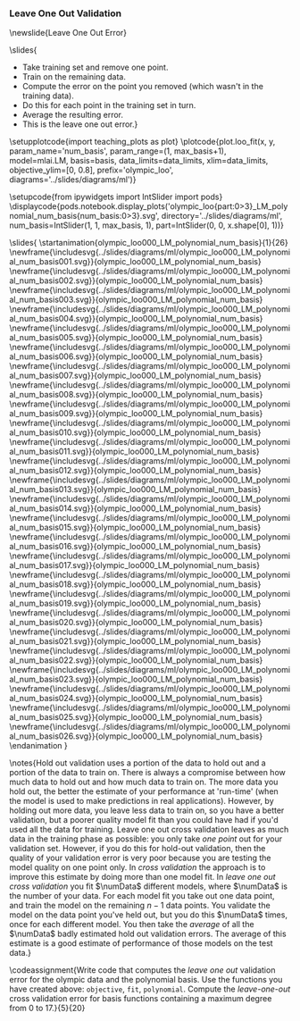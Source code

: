 ### Leave One Out Validation

\newslide{Leave One Out Error}

\slides{
* Take training set and remove one point.
* Train on the remaining data.
* Compute the error on the point you removed (which wasn't in the training data).
* Do this for each point in the training set in turn.
* Average the resulting error. 
* This is the leave one out error.}

\setupplotcode{import teaching_plots as plot}
\plotcode{plot.loo_fit(x, y, param_name='num_basis', param_range=(1, max_basis+1),  
             model=mlai.LM, basis=basis, data_limits=data_limits, 
             xlim=data_limits, objective_ylim=[0, 0.8], prefix='olympic_loo',
			  diagrams='../slides/diagrams/ml')}

\setupcode{from ipywidgets import IntSlider
import pods}
\displaycode{pods.notebook.display_plots('olympic_loo{part:0>3}_LM_polynomial_num_basis{num_basis:0>3}.svg', 
                            directory='../slides/diagrams/ml', 
							num_basis=IntSlider(1, 1, max_basis, 1), 
							part=IntSlider(0, 0, x.shape[0], 1))}

\slides{
\startanimation{olympic_loo000_LM_polynomial_num_basis}{1}{26}
\newframe{\includesvg{../slides/diagrams/ml/olympic_loo000_LM_polynomial_num_basis001.svg}}{olympic_loo000_LM_polynomial_num_basis}
\newframe{\includesvg{../slides/diagrams/ml/olympic_loo000_LM_polynomial_num_basis002.svg}}{olympic_loo000_LM_polynomial_num_basis}
\newframe{\includesvg{../slides/diagrams/ml/olympic_loo000_LM_polynomial_num_basis003.svg}}{olympic_loo000_LM_polynomial_num_basis}
\newframe{\includesvg{../slides/diagrams/ml/olympic_loo000_LM_polynomial_num_basis004.svg}}{olympic_loo000_LM_polynomial_num_basis}
\newframe{\includesvg{../slides/diagrams/ml/olympic_loo000_LM_polynomial_num_basis005.svg}}{olympic_loo000_LM_polynomial_num_basis}
\newframe{\includesvg{../slides/diagrams/ml/olympic_loo000_LM_polynomial_num_basis006.svg}}{olympic_loo000_LM_polynomial_num_basis}
\newframe{\includesvg{../slides/diagrams/ml/olympic_loo000_LM_polynomial_num_basis007.svg}}{olympic_loo000_LM_polynomial_num_basis}
\newframe{\includesvg{../slides/diagrams/ml/olympic_loo000_LM_polynomial_num_basis008.svg}}{olympic_loo000_LM_polynomial_num_basis}
\newframe{\includesvg{../slides/diagrams/ml/olympic_loo000_LM_polynomial_num_basis009.svg}}{olympic_loo000_LM_polynomial_num_basis}
\newframe{\includesvg{../slides/diagrams/ml/olympic_loo000_LM_polynomial_num_basis010.svg}}{olympic_loo000_LM_polynomial_num_basis}
\newframe{\includesvg{../slides/diagrams/ml/olympic_loo000_LM_polynomial_num_basis011.svg}}{olympic_loo000_LM_polynomial_num_basis}
\newframe{\includesvg{../slides/diagrams/ml/olympic_loo000_LM_polynomial_num_basis012.svg}}{olympic_loo000_LM_polynomial_num_basis}
\newframe{\includesvg{../slides/diagrams/ml/olympic_loo000_LM_polynomial_num_basis013.svg}}{olympic_loo000_LM_polynomial_num_basis}
\newframe{\includesvg{../slides/diagrams/ml/olympic_loo000_LM_polynomial_num_basis014.svg}}{olympic_loo000_LM_polynomial_num_basis}
\newframe{\includesvg{../slides/diagrams/ml/olympic_loo000_LM_polynomial_num_basis015.svg}}{olympic_loo000_LM_polynomial_num_basis}
\newframe{\includesvg{../slides/diagrams/ml/olympic_loo000_LM_polynomial_num_basis016.svg}}{olympic_loo000_LM_polynomial_num_basis}
\newframe{\includesvg{../slides/diagrams/ml/olympic_loo000_LM_polynomial_num_basis017.svg}}{olympic_loo000_LM_polynomial_num_basis}
\newframe{\includesvg{../slides/diagrams/ml/olympic_loo000_LM_polynomial_num_basis018.svg}}{olympic_loo000_LM_polynomial_num_basis}
\newframe{\includesvg{../slides/diagrams/ml/olympic_loo000_LM_polynomial_num_basis019.svg}}{olympic_loo000_LM_polynomial_num_basis}
\newframe{\includesvg{../slides/diagrams/ml/olympic_loo000_LM_polynomial_num_basis020.svg}}{olympic_loo000_LM_polynomial_num_basis}
\newframe{\includesvg{../slides/diagrams/ml/olympic_loo000_LM_polynomial_num_basis021.svg}}{olympic_loo000_LM_polynomial_num_basis}
\newframe{\includesvg{../slides/diagrams/ml/olympic_loo000_LM_polynomial_num_basis022.svg}}{olympic_loo000_LM_polynomial_num_basis}
\newframe{\includesvg{../slides/diagrams/ml/olympic_loo000_LM_polynomial_num_basis023.svg}}{olympic_loo000_LM_polynomial_num_basis}
\newframe{\includesvg{../slides/diagrams/ml/olympic_loo000_LM_polynomial_num_basis024.svg}}{olympic_loo000_LM_polynomial_num_basis}
\newframe{\includesvg{../slides/diagrams/ml/olympic_loo000_LM_polynomial_num_basis025.svg}}{olympic_loo000_LM_polynomial_num_basis}
\newframe{\includesvg{../slides/diagrams/ml/olympic_loo000_LM_polynomial_num_basis026.svg}}{olympic_loo000_LM_polynomial_num_basis}
\endanimation
}


\notes{Hold out validation uses a portion of the data to hold out and a portion of the data to train on. There is always a compromise between how much data to hold out and how much data to train on. The more data you hold out, the better the estimate of your performance at 'run-time' (when the model is used to make predictions in real applications). However, by holding out more data, you leave less data to train on, so you have a better validation, but a poorer quality model fit than you could have had if you'd used all the data for training. Leave one out cross validation leaves as much data in the training phase as possible: you only take *one point* out for your validation set. However, if you do this for hold-out validation, then the quality of your validation error is very poor because you are testing the model quality on one point only. In *cross validation* the approach is to improve this estimate by doing more than one model fit. In *leave one out cross validation* you fit $\numData$ different models, where $\numData$ is the number of your data. For each model fit you take out one data point, and train the model on the remaining $n-1$ data points. You validate the model on the data point you've held out, but you do this $\numData$ times, once for each different model. You then take the *average* of all the $\numData$ badly estimated hold out validation errors. The average of this estimate is a good estimate of performance of those models on the test data.}

\codeassignment{Write code that computes the *leave one out* validation error for the olympic data and the polynomial basis. Use the functions you have created above: `objective`, `fit`, `polynomial`. Compute the *leave-one-out* cross validation error for basis functions containing a maximum degree from 0 to 17.}{5}{20}
